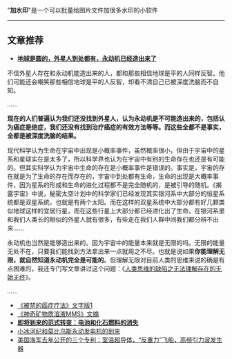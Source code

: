 "**加水印**"是一个可以批量给图片文件加很多水印的小软件 

----------


## 文章推荐 ##

* [**地球是圆的，外星人到处都有，永动机已经造出来了**](https://mp.weixin.qq.com/s/NjJCZ-cLZF2RH9POkPTqwg "地球是圆的，外星人到处都有，永动机已经造出来了")

不信外星人存在和永动机能造出来的人，都和那些相信地球是平的人同样反智。他们可能还会嘲笑那些相信地球是平的人反智，却看不清自己已被深度洗脑而不自知。

......

**现在的人们普遍认为我们还没找到外星人，认为永动机是不可能造出来的，包括认为癌症是绝症，我们还没有找到治疗癌症的有效方法等等。而这些全都不是事实，全都是被深度洗脑的结果。**



现代科学认为生命在宇宙中出现是小概率事件，虽然概率很小，但由于宇宙中的星系和星球实在是太多了，所以科学界也认为在宇宙中有别的生命存在也还是有可能的。但其实科学认为宇宙中生命的存在是小概率事件是错误的。事实是，宇宙的存在就是为了生命的存在而存在的，宇宙中到处都有生命，生命的出现是大概率事件，因为星系的形成和生命的进化过程都不是完全随机的，是被引导的随机。《揭露宇宙》中说，秘密太空计划中的科学家们已经发现其实银河系中大部分的恒星系统都是双星系统，也就是有两个太阳。而在这样的双星系统中大部分都有好几颗类似地球这样的宜居行星，而在这些行星上大部分都已经进化出了生命。在银河系里和我们人类长的相似的外星人就有很多，有些走在我们人群中间我们都分辨不出来......



永动机也当然是能够造出来的。因为宇宙中的能量本来就是无限的吗。无限的能量无处不在，只要我们能找到方法拿出来一点就用之不尽。也就是说如果**你能理解无限，就自然知道永动机完全是可能的**。但理解无限对目前人类的思维来说的确是有点困难的，我还专门写文章讲过这个问题：《[人类思维的缺陷之无法理解存在的无始无终](http://mp.weixin.qq.com/s?__biz=MzIxODAxMDY1Ng==&mid=2650975827&idx=1&sn=9d45698cd26b30759f471b0ed93cc7c0&chksm=8c070b1cbb70820a68a1cf942be19abc6233e139cc65ff630d4fb3515d8934431adb92323007&scene=21#wechat_redirect)》。

......

* [《被禁的癌症疗法》文字版1](http://mp.weixin.qq.com/s?__biz=MzIxODAxMDY1Ng==&mid=403387545&idx=1&sn=fe3517f0c0f6adfed4a42d3d59166285&scene=21#wechat_redirect)
* [《神奇矿物质溶液MMS》文摘](http://mp.weixin.qq.com/s?__biz=MzIxODAxMDY1Ng==&mid=2650975798&idx=1&sn=80a1fce4b563d913077d9a5b6c18adae&chksm=8c070b79bb70826f541ccf979475f9041075bcfb13f1f9003b31511cf8db22a9531efeb64af3&scene=21#wechat_redirect)
* [**即将到来的范式转变：电池和化石燃料的消失**](http://mp.weixin.qq.com/s?__biz=MzIxODAxMDY1Ng==&mid=2650975708&idx=1&sn=59e572a587aa449fa0247a393ac7030a&chksm=8c070893bb7081856ae09ffd6f0ded5b4c060f77fad4f73f97f2ab06a5138f0bae3eecfadb11&scene=21#wechat_redirect)
* [小冰河纪和莫比乌斯永动发电机的到来](http://mp.weixin.qq.com/s?__biz=MzIxODAxMDY1Ng==&mid=2650975675&idx=1&sn=b19a2b609af4f36c01698d55647c3ae4&chksm=8c0708f4bb7081e218e7c086a8716f5cff08e6a813a03c7cefbbb2ccb56d76cf8c8033ff3289&scene=21#wechat_redirect)
* [美国海军去年公开的三个专利：室温超导体，“反重力”飞船，高频引力波发生器](http://mp.weixin.qq.com/s?__biz=MzIxODAxMDY1Ng==&mid=2650975817&idx=1&sn=bea773b760a57e9906505facba97704c&chksm=8c070b06bb7082102b391c74b28c54e58a71edfc6ad6afaca00aefb091da774f5204ac7b9ac4&scene=21#wechat_redirect)